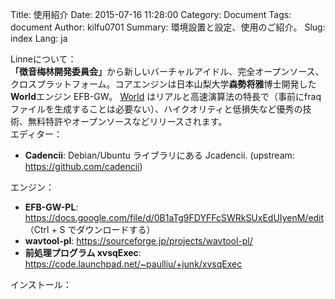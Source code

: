 Title: 使用紹介
Date: 2015-07-16 11:28:00
Category: Document
Tags: document
Author: kilfu0701
Summary: 環境設置と設定、使用のご紹介。
Slug: index
Lang: ja

<div>
  <div class="sub-lead-title">Linneについて：</div>
  <span class="normal-content"><b>「徴音梅林開発委員会」</b>から新しいバーチャルアイドル、完全オープンソース、クロスプラットフォーム。コアエンジンは日本山梨大学<b>森勢将雅</b>博士開発した<b>World</b>エンジン EFB-GW。</span>
  <span class="normal-content"><a href="http://ml.cs.yamanashi.ac.jp/world/" target="_blank">World</a> はリアルと高速演算法の特長で（事前にfraqファイルを生成することは必要ない）、ハイクオリティと低損失など優秀の技術、無料特許やオープンソースなどリリースされます。</span>
  <div class="sub-lead-title">エディター：</div>
  <ul class="listview">
    <li><b>Cadencii</b>: Debian/Ubuntu ライブラリにある Jcadencii. (upstream: <a href="https://github.com/cadencii" target="_blank">https://github.com/cadencii</a>)</li>
  </ul>
  <div class="sub-lead-title">エンジン：</div>
  <ul class="listview">
    <li><b>EFB-GW-PL</b>: <a href="https://docs.google.com/file/d/0B1aTg9FDYFFcSWRkSUxEdUIyenM/edit" target="_blank">https://docs.google.com/file/d/0B1aTg9FDYFFcSWRkSUxEdUIyenM/edit</a>  （Ctrl + S でダウンロードする）</li>
    <li><b>wavtool-pl</b>: <a href="https://sourceforge.jp/projects/wavtool-pl/" target="_blank">https://sourceforge.jp/projects/wavtool-pl/</a></li>
    <li><b>前処理プログラム xvsqExec</b>: <a href="https://code.launchpad.net/~paulliu/+junk/xvsqExec" target="_blank">https://code.launchpad.net/~paulliu/+junk/xvsqExec</a></li>
  </ul>
  <div class="sub-lead-title">インストール：</div>
</div>
